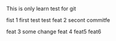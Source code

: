 This is only learn test for git

fist 1
first test
test
feat 2 secont commitfe

feat 3 some change
feat 4
feat5
feat6
